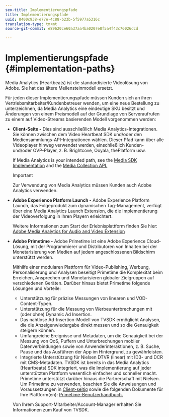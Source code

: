```yaml
---
seo-title: Implementierungspfade
title: Implementierungspfade
uuid: 8400c938-e77e-4c88-b23b-5f5977a5316c
translation-type: tm+mt
source-git-commit: e89620ce60a37aa4ba0207e8f5a4f43c76026dcd

---
```



# Implementierungspfade {#implementation-paths}

Media Analytics (Heartbeats) ist die standardisierte Videolösung von Adobe. Sie hat das ältere Meilensteinmodell ersetzt.

Für jeden dieser Implementierungspfade müssen Kunden sich an ihren Vertriebsmitarbeiter/Kundenbetreuer wenden, um eine neue Bestellung zu unterzeichnen, da Media Analytics eine eindeutige SKU besitzt und Änderungen von einem Preismodell auf der Grundlage von Serveraufrufen zu einem auf Video-Streams basierenden Modell vorgenommen werden:

* **Client-Seite -** Dies sind ausschließlich Media Analytics-Integrationen. Sie können zwischen dem Video Heartbeat SDK und/oder den Mediensammlungs-API-Integrationen wählen. Dieser Pfad kann über alle Videoplayer hinweg verwendet werden, einschließlich Kunden- und/oder OVP-Player, z. B. Brightcove, Ooyala, thePlatform usw.

   If Media Analytics is your intended path, see the [Media SDK Implementation](/help/sdk-implement/setup/setup-overview.md) and the [Media Collection API.](/help/media-collection-api/mc-api-overview.md)

   >[!IMPORTANT]
   >
   >Zur Verwendung von Media Analytics müssen Kunden auch Adobe Analytics verwenden.

* **Adobe Experience Platform Launch -** Adobe Experience Platform Launch, das Folgeprodukt zum dynamischen Tag-Management, verfügt über eine Media Analytics Launch Extension, die die Implementierung der Videoverfolgung in Ihren Playern erleichtert.

   Weitere Informationen zum Start der Erlebnisplattform finden Sie hier: [Adobe Media Analytics for Audio and Video Extension](https://docs.adobelaunch.com/extension-reference/web/adobe-media-analytics-for-audio-and-video-extension)
* **Adobe Primetime -** Adobe Primetime ist eine Adobe Experience Cloud-Lösung, mit der Programmierer und Distributoren von Inhalten bei der Monetarisierung von Medien auf jedem angeschlossenen Bildschirm unterstützt werden.

   Mithilfe einer modularen Plattform für Video-Publishing, Werbung, Personalisierung und Analysen beseitigt Primetime die Komplexität beim Erreichen, Ansprechen und Monetarisieren globaler Zielgruppen auf verschiedenen Geräten. Darüber hinaus bietet Primetime folgende Lösungen und Vorteile:

   * Unterstützung für präzise Messungen von linearen und VOD-Content-Typen.
   * Unterstützung für die Messung von Werbeunterbrechungen mit (oder ohne) Dynamic Ad Insertion.
   * Das nahtlose Ad-Insertion-Modell von TVSDK ermöglicht Analysen, die die Anzeigenwiedergabe direkt messen und so die Genauigkeit steigern können.
   * Umfangreiche Ereignisse und Metadaten, um die Genauigkeit bei der Messung von QoS, Puffern und Unterbrechungen mobiler Datenverbindungen sowie von Anwenderinteraktionen, z. B. Suche, Pause und das Ausführen der App im Hintergrund, zu gewährleisten.
   * Integrierte Unterstützung für Nielsen DTVR (linear) mit ID3- und DCR mit CMS-Metadaten.
   TVSDK ist bereits in das Media Analytics (Heartbeats) SDK integriert, was die Implementierung auf jeder unterstützten Plattform wesentlich einfacher und schneller macht. Primetime unterstützt darüber hinaus die Partnerschaft mit Nielsen. Um Primetime zu verwenden, beachten Sie die Anweisungen und Voraussetzungen in  [ Client-seitig](/help/intro-to-ava/implementation-paths/client-side-path.md) sowie die folgenden Dokumente für Ihre Plattform(en): [Primetime-Benutzerhandbuch.](https://helpx.adobe.com/primetime/user-guide.html)

   Von Ihrem Support-Mitarbeiter/Account-Manager erhalten Sie Informationen zum Kauf von TVSDK.

